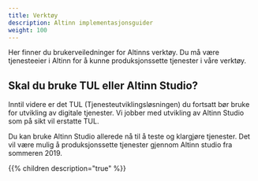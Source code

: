 ```yaml
---
title: Verktøy
description: Altinn implementasjonsguider
weight: 100
---
```


Her finner du brukerveiledninger for Altinns verktøy. Du må være tjenesteeier       i Altinn for å kunne produksjonssette tjenester i våre verktøy.

## Skal du bruke TUL eller Altinn Studio?

Inntil videre er det TUL (Tjenesteutviklingsløsningen) du fortsatt bør bruke for utvikling av digitale tjenester.  Vi jobber med utvikling av Altinn Studio som på sikt vil erstatte TUL.

Du kan bruke Altinn Studio allerede nå til å teste og klargjøre tjenester. Det vil være mulig å produksjonssette tjenester gjennom Altinn studio fra sommeren 2019.


{{% children description="true" %}}
